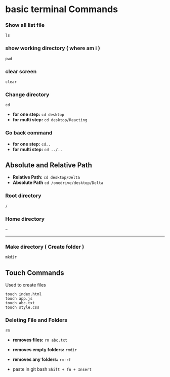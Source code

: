# basic terminal Commands

### Show all list file
`ls`

### show working directory ( where am i )
`pwd`

### clear screen
`clear`

### Change directory
`cd`

- **for one step:**
`cd desktop`
- **for multi step:** 
`cd desktop/Reacting`

### Go back command
- **for one step:**
`cd..`
- **for multi step:** 
`cd ../..`

## Absolute and Relative Path
- **Relative Path:**
`cd desktop/Delta`
- **Absolute Path**
`cd /onedrive/desktop/Delta`

### Root directory
`/`

### Home directory
`~`

---

### Make directory ( Create folder )
`mkdir`

## Touch Commands
Used to create files

`touch index.html`      
`touch app.js`      
`touch abc.txt`     
`touch style.css`       

### Deleting File and Folders
`rm`

- **removes files:**
`rm abc.txt`

- **removes empty folders:**
`rmdir`

- **removes any folders:**
`rm-rf`

- paste in git bash
`Shift + fn + Insert`